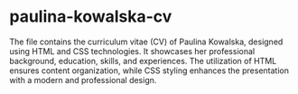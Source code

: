 # paulina-kowalska-cv
The file contains the curriculum vitae (CV) of Paulina Kowalska, designed using HTML and CSS technologies. It showcases her professional background, education, skills, and experiences. The utilization of HTML ensures content organization, while CSS styling enhances the presentation with a modern and professional design.
